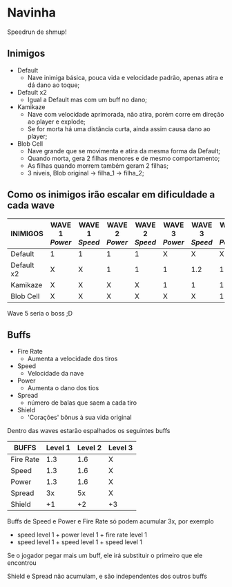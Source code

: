 # Navinha
Speedrun de shmup!

## Inimigos
- Default
  - Nave inimiga básica, pouca vida e velocidade padrão, apenas atira e dá dano ao toque;
- Default x2
  - Igual a Default mas com um buff no dano;
- Kamikaze
  - Nave com velocidade aprimorada, não atira, porém corre em direção ao player e explode;
  - Se for morta há uma distância curta, ainda assim causa dano ao player;
- Blob Cell
  - Nave grande que se movimenta e atira da mesma forma da Default;
  - Quando morta, gera 2 filhas menores e de mesmo comportamento;
  - As filhas quando morrem também geram 2 filhas;
  - 3 niveis, Blob original -> filha_1 -> filha_2;
  
                 

## Como os inimigos irão escalar em dificuldade a cada wave

| INIMIGOS        | WAVE 1  _Power_  | WAVE 1  _Speed_   | WAVE 2  _Power_  | WAVE 2  _Speed_   | WAVE 3  _Power_  | WAVE 3  _Speed_   | WAVE 4  _Power_  | WAVE 4  _Speed_   
| ------------ | ------------ | ------------ | ------------ | ------------ | ------------ | ------------ | ------------ | ------------ |
|Default       | 1  | 1  | 1  | 1  | X  | X  | X  | X  |
|Default x2    | X  | X  | 1  | 1  | 1  | 1.2  | 1  | 1.4  |
|Kamikaze      | X  | X  | X  | X  | 1  | 1  | 1  | 1.5  |
|Blob Cell     | X  | X  | X  | X  | X  | X  | 1  | 1  |

Wave 5 seria o boss ;D


## Buffs
- Fire Rate
  - Aumenta a velocidade dos tiros
- Speed
  - Velocidade da nave
- Power
  - Aumenta o dano dos tios
- Spread
  - número de balas que saem a cada tiro
- Shield
  - 'Corações' bônus à sua vida original
  

Dentro das waves estarão espalhados os seguintes buffs 

| BUFFS        | Level 1  | Level 2   | Level 3  |
| ------------ | ------------ | ------------ | ------------ |
|Fire Rate   | 1.3  | 1.6  | X  |
|Speed       | 1.3  | 1.6  | X  |
|Power       | 1.3  | 1.6  | X  |
|Spread      | 3x  | 5x  | X  |
|Shield      | +1  | +2  | +3  |



Buffs de Speed e Power e Fire Rate só podem acumular 3x, por exemplo
- speed level 1 + power level 1 + fire rate level 1
- speed level 1 + speed level 1 + speed level 1

Se o jogador pegar mais um buff, ele irá substituir o primeiro que ele encontrou

Shield e Spread não acumulam, e são independentes dos outros buffs
